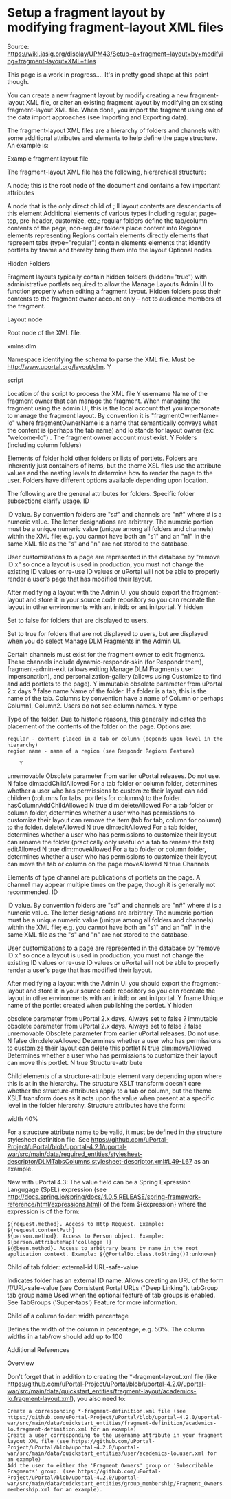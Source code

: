 # Setup a fragment layout by modifying fragment-layout XML files

Source: https://wiki.jasig.org/display/UPM43/Setup+a+fragment+layout+by+modifying+fragment-layout+XML+files

This page is a work in progress.... It's in pretty good shape at this point
though.

You can create a new fragment layout by modify creating a new fragment-layout
XML file, or alter an existing fragment layout by modifying an existing
fragment-layout XML file.  When done, you import the fragment using one of the
data import approaches (see Importing and Exporting data).

The fragment-layout XML files are a hierarchy of folders and channels with some
additional attributes and elements to help define the page structure.  An
example is:

Example fragment layout file

<?xml version="1.0" encoding="UTF-8"?>
<layout xmlns:dlm="http://www.uportal.org/layout/dlm" script="classpath://org/jasig/portal/io/import-layout_v3-2.crn"
  username="welcome-lo" >
  <folder ID="s1" hidden="false" immutable="false" name="Root folder" type="root" unremovable="true">
    <!--
     | Hidden folders do not propagate to regular users, and fragment owner
     | accounts don't receive (other) fragments at all;  Fragment owners must
     | have their own copies of the minimal portlets required to view and manage
     | their own layouts.
     +-->
    <folder ID="s2" hidden="true" immutable="true" name="Page Top folder" type="page-top" unremovable="true">
      <channel fname="dynamic-respondr-skin" unremovable="false" hidden="false" immutable="false" ID="n3"/>
      <channel fname="fragment-admin-exit" unremovable="false" hidden="false" immutable="false" ID="n4"/>
    </folder>
    <folder ID="s5" hidden="true" immutable="true" name="Customize folder" type="customize" unremovable="true">
      <channel fname="personalization-gallery" unremovable="false" hidden="false" immutable="false" ID="n6"/>
    </folder>
    <folder ID="s7" dlm:deleteAllowed="false" dlm:editAllowed="false" dlm:moveAllowed="false" hidden="false" immutable="false" name="Welcome" type="regular" unremovable="false">
      <structure-attribute>
          <name>externalId</name>
          <value>welcome</value>
      </structure-attribute>
      <folder ID="s8" hidden="false" immutable="false" name="Column" type="regular" unremovable="false">
        <structure-attribute>
          <name>width</name>
          <value>60%</value>
        </structure-attribute>
        <channel fname="email-preview-demo" unremovable="false" hidden="false" immutable="false" ID="n9" dlm:moveAllowed="false" dlm:deleteAllowed="false"/>
        <channel fname="weather" unremovable="false" hidden="false" immutable="false" ID="n10"/>
        <channel fname="pbookmarks" unremovable="false" hidden="false" immutable="false" ID="n11" dlm:moveAllowed="false" dlm:deleteAllowed="false"/>
      </folder>
      <folder ID="s12" hidden="false" immutable="false" name="Column" type="regular" unremovable="false">
        <structure-attribute>
          <name>width</name>
          <value>40%</value>
        </structure-attribute>
        <channel fname="calendar" unremovable="false" hidden="false" immutable="false" ID="n13"/>
      </folder>
    </folder>
  </folder>
</layout>

The fragment-layout XML file has the following, hierarchical structure:

A <layout> node;  this is the root node of the document and contains a few
important attributes

A <folder type="root"> node that is the only direct child of <layout>;
ll layout contents are descendants of this element
Additional <folder> elements of various types including regular, page-top,
pre-header, customize, etc.;  regular folders define the tab/column contents of
the page;  non-regular folders place content into Regions
<folder> elements representing Regions contain <channel>
elements directly
<folder> elements that represent tabs (type="regular") contain <folder
name="Column" type="regular"> elements
<channel> elements that identify portlets by fname and thereby bring them into
the layout
Optional <structure-attribute> nodes


Hidden Folders

Fragment layouts typically contain hidden folders (hidden="true") with
administrative portlets required to allow the Manage Layouts Admin UI to
function properly when editing a fragment layout. Hidden folders pass their
contents to the fragment owner account only – not to audience members of the
fragment.

Layout node

Root node of the XML file.

xmlns:dlm

Namespace identifying the schema to parse the XML file. Must be
http://www.uportal.org/layout/dlm.	Y

script

Location of the script to process the XML file	Y
username	Name of the fragment owner that can manage the fragment. When
managing the fragment using the admin UI, this is the local account that you
impersonate to manage the fragment layout. By convention it is
"fragmentOwnerName-lo" where fragmentOwnerName is a name that semantically
conveys what the content is (perhaps the tab name) and lo stands for layout
owner (ex: "welcome-lo") . The fragment owner account must exist.	Y
Folders (including column folders)

Elements of folder hold other folders or lists of portlets.  Folders are
inherently just containers of items, but the theme XSL files use the attribute
values and the nesting levels to determine how to render the page to the user.
Folders have different options available depending upon location.

The following are the general attributes for folders.  Specific folder
subsections clarify usage.
ID

ID value. By convention folders are "s#" and channels are "n#" where # is a
numeric value. The letter designations are arbitrary. The numeric portion must
be a unique numeric value (unique among all folders and channels) within the XML
file; e.g. you cannot have both an "s1" and an "n1" in the same XML file as the
"s" and "n" are not stored to the database.

User customizations to a page are represented in the database by "remove ID x"
so once a layout is used in production, you must not change the existing ID
values or re-use ID values or uPortal will not be able to properly render a
user's page that has modified their layout.

After modifying a layout with the Admin UI you should export the fragment-layout
and store it in your source code repository so you can recreate the layout in
other environments with ant initdb or ant initportal.
	 	Y
hidden

Set to false for folders that are displayed to users.

Set to true for folders that are not displayed to users, but are displayed when
you do select Manage DLM Fragments in the Admin UI.

Certain channels must exist for the fragment owner to edit fragments. These
channels include dynamic-respondr-skin (for Respondr them), fragment-admin-exit
(allows exiting Manage DLM Fragments user impersonation), and
personalization-gallery (allows using Customize to find and add portlets to the
page).
	 	Y
immutable	obsolete parameter from uPortal 2.x days	 	?	false
name	Name of the folder. If a folder is a tab, this is the name of the tab.
Columns by convention have a name of Column or perhaps Column1, Column2. Users
do not see column names.	 	Y
type

Type of the folder. Due to historic reasons, this generally indicates the
placement of the contents of the folder on the page. Options are:

    regular - content placed in a tab or column (depends upon level in the
    hierarchy)
    region name - name of a region (see Respondr Regions Feature)

	 	Y
unremovable	Obsolete parameter from earlier uPortal releases. Do not use.	 	N	false
dlm:addChildAllowed	For a tab folder or column folder, determines whether a user who has permissions to customize their layout can add children (columns for tabs, portlets for columns) to the folder.	hasColumnAddChildAllowed	N	true
dlm:deleteAllowed	For a tab folder or column folder, determines whether a user who has permissions to customize their layout can remove the item (tab for tab, column for column) to the folder.	deleteAllowed	N	true
dlm:editAllowed	For a tab folder, determines whether a user who has permissions to customize their layout can rename the folder (practically only useful on a tab to rename the tab)	editAllowed	N	true
dlm:moveAllowed	For a tab folder or column folder, determines whether a user who has permissions to customize their layout can move the tab or column on the page	moveAllowed	N	true
Channels

Elements of type channel are publications of portlets on the page.  A channel may appear multiple times on the page, though it is generally not recommended.
ID

ID value. By convention folders are "s#" and channels are "n#" where # is a numeric value. The letter designations are arbitrary. The numeric portion must be a unique numeric value (unique among all folders and channels) within the XML file; e.g. you cannot have both an "s1" and an "n1" in the same XML file as the "s" and "n" are not stored to the database.

User customizations to a page are represented in the database by "remove ID x" so once a layout is used in production, you must not change the existing ID values or re-use ID values or uPortal will not be able to properly render a user's page that has modified their layout.

After modifying a layout with the Admin UI you should export the fragment-layout and store it in your source code repository so you can recreate the layout in other environments with ant initdb or ant initportal.
	Y
fname	Unique name of the portlet created when publishing the portlet.	Y
hidden

obsolete parameter from uPortal 2.x days. Always set to false
	?
immutable	obsolete parameter from uPortal 2.x days. Always set to false	?	false
unremovable	Obsolete parameter from earlier uPortal releases. Do not use.	N	false
dlm:deleteAllowed	Determines whether a user who has permissions to customize their layout can delete this portlet	N	true
dlm:moveAllowed	Determines whether a user who has permissions to customize their layout can move this portlet.	N	true
Structure-attribute

Child elements of a structure-attribute element vary depending upon where this
is at in the hierarchy.  The structure XSLT transform doesn't care whether the structure-attributes apply to a tab or column, but the theme XSLT transform does
as it acts upon the value when present at a specific level in the folder
hierarchy.  Structure attributes have the form:

<structure-attribute>
   <name>width</name>
   <value>40%</value>
</structure-attribute>

For a structure attribute name to be valid, it must be defined in the structure
stylesheet definition file.  See https://github.com/uPortal-Project/uPortal/blob/uportal-4.2.1/uportal-war/src/main/data/required_entities/stylesheet-descriptor/DLMTabsColumns.stylesheet-descriptor.xml#L49-L67 as an
example.

New with uPortal 4.3:  The value field can be a Spring Expression Langugage
(SpEL) expression (see http://docs.spring.io/spring/docs/4.0.5.RELEASE/spring-framework-reference/html/expressions.html) of the form ${expression} where the expression is of the form:

    ${request.method}. Access to Http Request. Example: ${request.contextPath}
    ${person.method}. Access to Person object. Example: ${person.attributeMap['collegge']}
    ${@bean.method}. Access to arbitrary beans by name in the root application context. Example: ${@PortalDb.class.toString()?:unknown}

Child of tab folder:
external-id	URL-safe-value

Indicates folder has an external ID name. Allows creating an URL of the form
/f/URL-safe-value (see  Consistent Portal URLs ("Deep Linking").
tabGroup	tab group name	Used when the optional feature of tab groups is
enabled. See TabGroups ('Super-tabs') Feature for more information.

Child of a column folder:
width	percentage

Defines the width of the column in percentage; e.g. 50%. The column widths in a
tab/row should add up to 100

Additional References

Overview

Don't forget that in addition to creating the *-fragment-layout.xml file (like https://github.com/uPortal-Project/uPortal/blob/uportal-4.2.0/uportal-war/src/main/data/quickstart_entities/fragment-layout/academics-lo.fragment-layout.xml), you also need to:

    Create a corresponding *-fragment-definition.xml file (see https://github.com/uPortal-Project/uPortal/blob/uportal-4.2.0/uportal-war/src/main/data/quickstart_entities/fragment-definition/academics-lo.fragment-definition.xml for an example)
    Create a user corresponding to the username attribute in your fragment layout XML file (see https://github.com/uPortal-Project/uPortal/blob/uportal-4.2.0/uportal-war/src/main/data/quickstart_entities/user/academics-lo.user.xml for an example)
    Add the user to either the 'Fragment Owners' group or 'Subscribable Fragments' group. (see https://github.com/uPortal-Project/uPortal/blob/uportal-4.2.0/uportal-war/src/main/data/quickstart_entities/group_membership/Fragment_Owners.group-membership.xml for an example).
